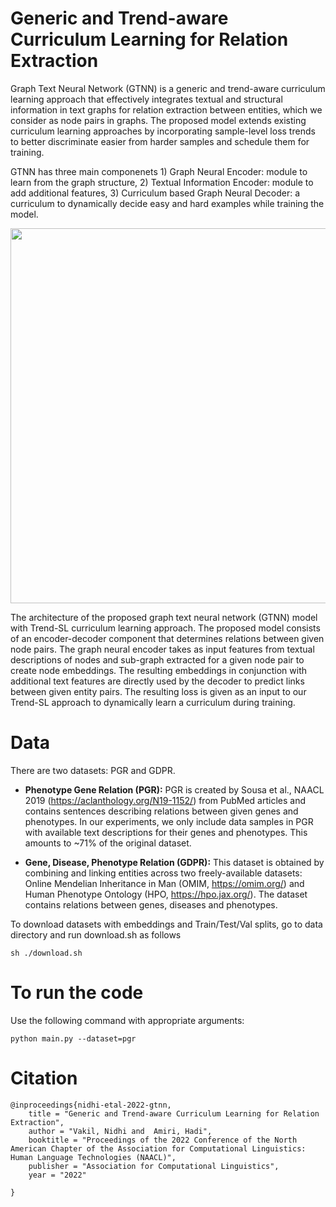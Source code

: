 # Generic and Trend-aware Curriculum Learning for Relation Extraction

Graph Text Neural Network (GTNN) is a generic and trend-aware curriculum learning approach that effectively integrates textual and structural information in text graphs for relation extraction between entities, which we consider as node pairs in graphs. The proposed model extends existing curriculum learning approaches by incorporating sample-level loss trends to better discriminate easier from harder samples and schedule them for training.

GTNN has three main componenets 1) Graph Neural Encoder: module to learn from the graph structure, 2) Textual Information Encoder: module to add additional features, 3) Curriculum based Graph Neural Decoder: a curriculum to dynamically decide easy and hard examples while training the model.

<p align="center">
<img src="https://github.com/CLU-UML/gtnn/blob/main/architecture_diagram_gtnn_trend.png" width="900" height="600">
</p>

The architecture of the proposed graph text neural network (GTNN) model with Trend-SL curriculum learning approach. The proposed model consists of an encoder-decoder component that determines relations between given node pairs. The graph neural encoder takes as input features from textual descriptions of nodes and sub-graph extracted for a given node pair to create node embeddings. The resulting embeddings in conjunction with additional text features are directly used by the decoder to predict links between given entity pairs. The resulting loss is given as an input to our Trend-SL approach to dynamically learn a curriculum during training.

# Data

There are two datasets: PGR and GDPR. 

* **Phenotype Gene Relation (PGR):**  PGR is created by Sousa et al., NAACL 2019 (https://aclanthology.org/N19-1152/) from PubMed articles and contains sentences describing relations between given genes and phenotypes. In our experiments, we only include data samples in PGR with available text descriptions for their genes and phenotypes. This amounts to ~71% of the original dataset. 

* **Gene, Disease, Phenotype Relation (GDPR):** This dataset is obtained by combining and linking entities across two freely-available datasets: Online Mendelian Inheritance in Man (OMIM, https://omim.org/) and Human Phenotype Ontology (HPO, https://hpo.jax.org/). The dataset contains relations between genes, diseases and phenotypes.

To download datasets with embeddings and Train/Test/Val splits, go to data directory and run download.sh as follows

```
sh ./download.sh
```

# To run the code
Use the following command with appropriate arguments:

```
python main.py --dataset=pgr
```

# Citation
```
@inproceedings{nidhi-etal-2022-gtnn,
    title = "Generic and Trend-aware Curriculum Learning for Relation Extraction",
    author = "Vakil, Nidhi and  Amiri, Hadi",
    booktitle = "Proceedings of the 2022 Conference of the North American Chapter of the Association for Computational Linguistics: Human Language Technologies (NAACL)",
    publisher = "Association for Computational Linguistics",
    year = "2022"
    
}
```

